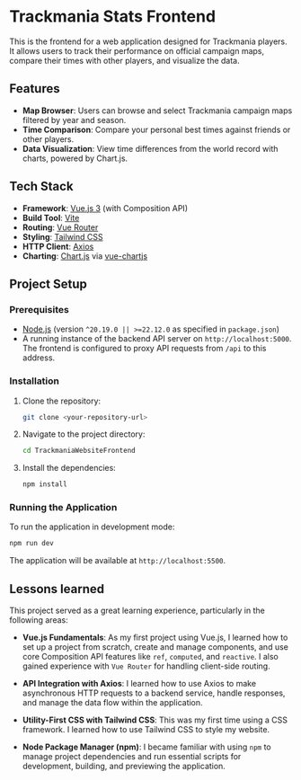 # Trackmania Stats Frontend

This is the frontend for a web application designed for Trackmania players. It allows users to track their performance on official campaign maps, compare their times with other players, and visualize the data.

## Features

- **Map Browser**: Users can browse and select Trackmania campaign maps filtered by year and season.
- **Time Comparison**: Compare your personal best times against friends or other players.
- **Data Visualization**: View time differences from the world record with charts, powered by Chart.js.

## Tech Stack

- **Framework**: [Vue.js 3](https://vuejs.org/) (with Composition API)
- **Build Tool**: [Vite](https://vitejs.dev/)
- **Routing**: [Vue Router](https://router.vuejs.org/)
- **Styling**: [Tailwind CSS](https://tailwindcss.com/)
- **HTTP Client**: [Axios](https://axios-http.com/)
- **Charting**: [Chart.js](https://www.chartjs.org/) via [vue-chartjs](https://vue-chartjs.org/)

## Project Setup

### Prerequisites

- [Node.js](https://nodejs.org/) (version `^20.19.0 || >=22.12.0` as specified in `package.json`)
- A running instance of the backend API server on `http://localhost:5000`. The frontend is configured to proxy API requests from `/api` to this address.

### Installation

1.  Clone the repository:
    ```sh
    git clone <your-repository-url>
    ```
2.  Navigate to the project directory:
    ```sh
    cd TrackmaniaWebsiteFrontend
    ```
3.  Install the dependencies:
    ```sh
    npm install
    ```

### Running the Application

To run the application in development mode:

```sh
npm run dev
```

The application will be available at `http://localhost:5500`.

## Lessons learned

This project served as a great learning experience, particularly in the following areas:

- **Vue.js Fundamentals**: As my first project using Vue.js, I learned how to set up a project from scratch, create and manage components, and use core Composition API features like `ref`, `computed`, and `reactive`. I also gained experience with `Vue Router` for handling client-side routing.

- **API Integration with Axios**: I learned how to use Axios to make asynchronous HTTP requests to a backend service, handle responses, and manage the data flow within the application.

- **Utility-First CSS with Tailwind CSS**: This was my first time using a CSS framework. I learned how to use Tailwind CSS to style my website.

- **Node Package Manager (npm)**: I became familiar with using `npm` to manage project dependencies and run essential scripts for development, building, and previewing the application.
